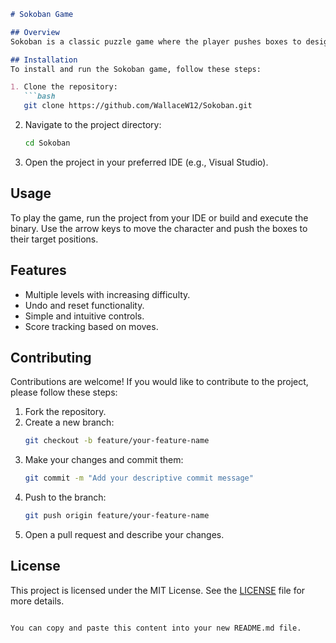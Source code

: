 ```markdown
# Sokoban Game

## Overview
Sokoban is a classic puzzle game where the player pushes boxes to designated locations in a warehouse. The goal is to move all the boxes to the target positions with the least number of moves.

## Installation
To install and run the Sokoban game, follow these steps:

1. Clone the repository:
   ```bash
   git clone https://github.com/WallaceW12/Sokoban.git
   ```
2. Navigate to the project directory:
   ```bash
   cd Sokoban
   ```
3. Open the project in your preferred IDE (e.g., Visual Studio).

## Usage
To play the game, run the project from your IDE or build and execute the binary. Use the arrow keys to move the character and push the boxes to their target positions.

## Features
- Multiple levels with increasing difficulty.
- Undo and reset functionality.
- Simple and intuitive controls.
- Score tracking based on moves.

## Contributing
Contributions are welcome! If you would like to contribute to the project, please follow these steps:

1. Fork the repository.
2. Create a new branch:
   ```bash
   git checkout -b feature/your-feature-name
   ```
3. Make your changes and commit them:
   ```bash
   git commit -m "Add your descriptive commit message"
   ```
4. Push to the branch:
   ```bash
   git push origin feature/your-feature-name
   ```
5. Open a pull request and describe your changes.

## License
This project is licensed under the MIT License. See the [LICENSE](LICENSE) file for more details.
```

You can copy and paste this content into your new README.md file.
